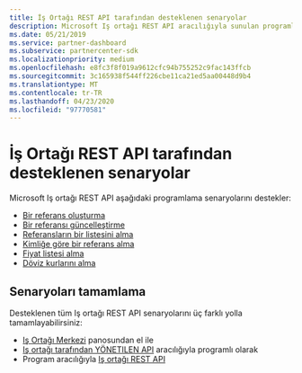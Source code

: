 ```yaml
---
title: İş Ortağı REST API tarafından desteklenen senaryolar
description: Microsoft Iş ortağı REST API aracılığıyla sunulan programlama senaryoları.
ms.date: 05/21/2019
ms.service: partner-dashboard
ms.subservice: partnercenter-sdk
ms.localizationpriority: medium
ms.openlocfilehash: e8fc3f8f019a9612cfc94b755252c9fac143ffcb
ms.sourcegitcommit: 3c165938f544ff226cbe11ca21ed5aa00448d9b4
ms.translationtype: MT
ms.contentlocale: tr-TR
ms.lasthandoff: 04/23/2020
ms.locfileid: "97770581"
---
```

# <a name="scenarios-supported-by-the-partner-rest-api"></a>İş Ortağı REST API tarafından desteklenen senaryolar

Microsoft Iş ortağı REST API aşağıdaki programlama senaryolarını destekler:

* [Bir referans oluşturma](create-a-referral.md)
* [Bir referansı güncelleştirme](update-a-referral.md)
* [Referansların bir listesini alma](get-a-list-of-referrals.md)
* [Kimliğe göre bir referans alma](get-a-referral-by-id.md)
* [Fiyat listesi alma](get-a-price-sheet.md)
* [Döviz kurlarını alma](get-foreign-exchange-rates.md)

## <a name="completing-the-scenarios"></a>Senaryoları tamamlama

Desteklenen tüm Iş ortağı REST API senaryolarını üç farklı yolla tamamlayabilirsiniz:

* [Iş Ortağı Merkezi](https://go.microsoft.com/fwlink/p/?LinkId=620294) panosundan el ile
* [Iş ortağı tarafından YÖNETILEN API](https://docs.microsoft.com/partner-center/develop/partner-center-managed-api) aracılığıyla programlı olarak
* Program aracılığıyla [Iş ortağı REST API](https://docs.microsoft.com/partner-center/develop/partner-center-rest-api-reference)
